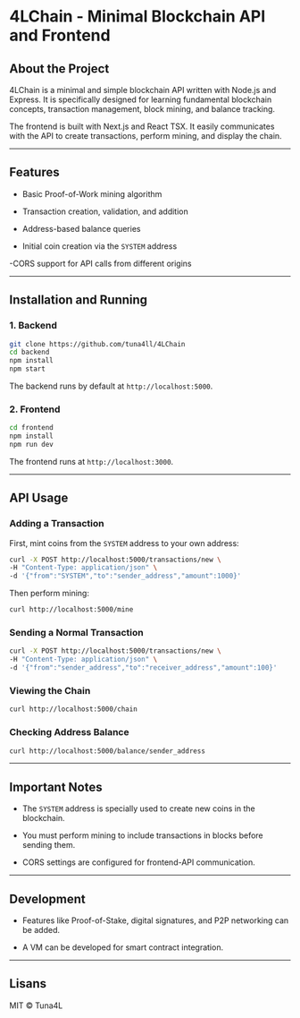 # 4LChain - Minimal Blockchain API and Frontend

## About the Project

4LChain is a minimal and simple blockchain API written with Node.js and Express.
It is specifically designed for learning fundamental blockchain concepts, transaction management, block mining, and balance tracking.

The frontend is built with Next.js and React TSX. It easily communicates with the API to create transactions, perform mining, and display the chain.

---

## Features

- Basic Proof-of-Work mining algorithm

- Transaction creation, validation, and addition

- Address-based balance queries

- Initial coin creation via the `SYSTEM` address

-CORS support for API calls from different origins


---

## Installation and Running

### 1. Backend

```bash
git clone https://github.com/tuna4ll/4LChain
cd backend
npm install
npm start
````
The backend runs by default at `http://localhost:5000`.


### 2. Frontend

```bash
cd frontend
npm install
npm run dev
````
The frontend runs at `http://localhost:3000`.

---

## API Usage

### Adding a Transaction
First, mint coins from the `SYSTEM` address to your own address:
```bash
curl -X POST http://localhost:5000/transactions/new \
-H "Content-Type: application/json" \
-d '{"from":"SYSTEM","to":"sender_address","amount":1000}'
```
Then perform mining:
```bash
curl http://localhost:5000/mine
```
### Sending a Normal Transaction
```bash
curl -X POST http://localhost:5000/transactions/new \
-H "Content-Type: application/json" \
-d '{"from":"sender_address","to":"receiver_address","amount":100}'
```

### Viewing the Chain
```bash
curl http://localhost:5000/chain
```

### Checking Address Balance
```bash
curl http://localhost:5000/balance/sender_address
```

---

## Important Notes

- The `SYSTEM` address is specially used to create new coins in the blockchain.

- You must perform mining to include transactions in blocks before sending them.

- CORS settings are configured for frontend-API communication.

---
## Development
- Features like Proof-of-Stake, digital signatures, and P2P networking can be added.

- A VM can be developed for smart contract integration.

---
## Lisans
MIT © Tuna4L
